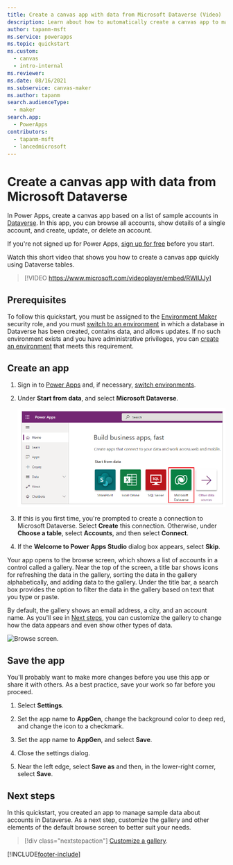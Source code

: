 ```yaml
---
title: Create a canvas app with data from Microsoft Dataverse (Video)
description: Learn about how to automatically create a canvas app to manage data in Microsoft Dataverse.
author: tapanm-msft
ms.service: powerapps
ms.topic: quickstart
ms.custom: 
  - canvas
  - intro-internal
ms.reviewer: 
ms.date: 08/16/2021
ms.subservice: canvas-maker
ms.author: tapanm
search.audienceType: 
  - maker
search.app: 
  - PowerApps
contributors:
  - tapanm-msft
  - lancedmicrosoft
---
```

# Create a canvas app with data from Microsoft Dataverse

In Power Apps, create a canvas app based on a list of sample accounts in [Dataverse](../data-platform/data-platform-intro.md). In this app, you can browse all accounts, show details of a single account, and create, update, or delete an account.

If you're not signed up for Power Apps, [sign up for free](https://make.powerapps.com?utm_source=padocs&utm_medium=linkinadoc&utm_campaign=referralsfromdoc) before you start.

Watch this short video that shows you how to create a canvas app quickly using Dataverse tables.
> [!VIDEO https://www.microsoft.com/videoplayer/embed/RWIUJy]

## Prerequisites

To follow this quickstart, you must be assigned to the [Environment Maker](/power-platform/admin/database-security#predefined-security-roles) security role, and you must [switch to an environment](/power-platform/admin/working-with-environments) in which a database in Dataverse has been created, contains data, and allows updates. If no such environment exists and you have administrative privileges, you can [create an environment](/power-platform/admin/environments-administration#create-an-environment) that meets this requirement.

## Create an app

1. Sign in to [Power Apps](https://make.powerapps.com?utm_source=padocs&utm_medium=linkinadoc&utm_campaign=referralsfromdoc) and, if necessary, [switch environments](/power-platform/admin/working-with-environments).

1. Under **Start from data**, and select **Microsoft Dataverse**.

    ![Start from data - Microsoft Dataverse.](media/data-platform-create-app/start-from-data.png "Start from data - Microsoft Dataverse")

1. If this is you first time, you're prompted to create a connection to Microsoft Dataverse. Select **Create** this connection. Otherwise, under **Choose a table**, select **Accounts**, and then select **Connect**.

1. If the **Welcome to Power Apps Studio** dialog box appears, select **Skip**.

Your app opens to the browse screen, which shows a list of accounts in a control called a gallery. Near the top of the screen, a title bar shows icons for refreshing the data in the gallery, sorting the data in the gallery alphabetically, and adding data to the gallery. Under the title bar, a search box provides the option to filter the data in the gallery based on text that you type or paste. 

By default, the gallery shows an email address, a city, and an account name. As you'll see in [Next steps](data-platform-create-app.md#next-steps), you can customize the gallery to change how the data appears and even show other types of data.

![Browse screen.](./media/data-platform-create-app/browse-screen.png)

## Save the app
You'll probably want to make more changes before you use this app or share it with others. As a best practice, save your work so far before you proceed.

1. Select **Settings**.

1. Set the app name to **AppGen**, change the background color to deep red, and change the icon to a checkmark.

1. Set the app name to **AppGen**, and select **Save**.

1. Close the settings dialog.

1. Near the left edge, select **Save as** and then, in the lower-right corner, select **Save**.

## Next steps

In this quickstart, you created an app to manage sample data about accounts in Dataverse. As a next step, customize the gallery and other elements of the default browse screen to better suit your needs.

> [!div class="nextstepaction"]
> [Customize a gallery](customize-layout-sharepoint.md).


[!INCLUDE[footer-include](../../includes/footer-banner.md)]
